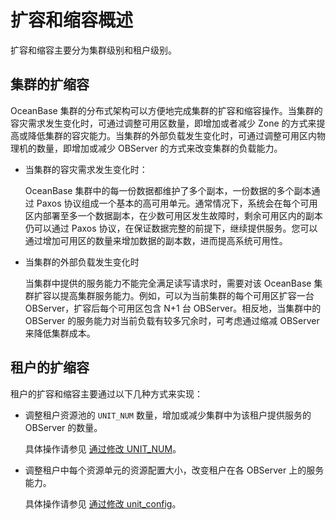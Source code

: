 # 扩容和缩容概述

扩容和缩容主要分为集群级别和租户级别。

## 集群的扩缩容

OceanBase 集群的分布式架构可以方便地完成集群的扩容和缩容操作。当集群的容灾需求发生变化时，可通过调整可用区数量，即增加或者减少 Zone 的方式来提高或降低集群的容灾能力。当集群的外部负载发生变化时，可通过调整可用区内物理机的数量，即增加或减少 OBServer 的方式来改变集群的负载能力。

* 当集群的容灾需求发生变化时：

  OceanBase 集群中的每一份数据都维护了多个副本，一份数据的多个副本通过 Paxos 协议组成一个基本的高可用单元。通常情况下，系统会在每个可用区内部署至多一个数据副本，在少数可用区发生故障时，剩余可用区内的副本仍可以通过 Paxos 协议，在保证数据完整的前提下，继续提供服务。您可以通过增加可用区的数量来增加数据的副本数，进而提高系统可用性。

* 当集群的外部负载发生变化时

  当集群中提供的服务能力不能完全满足读写请求时，需要对该 OceanBase 集群扩容以提高集群服务能力。例如，可以为当前集群的每个可用区扩容一台 OBServer，扩容后每个可用区包含 N+1 台 OBServer。相反地，当集群中的 OBServer 的服务能力对当前负载有较多冗余时，可考虑通过缩减 OBServer 来降低集群成本。

## 租户的扩缩容

租户的扩容和缩容主要通过以下几种方式来实现：

* 调整租户资源池的 `UNIT_NUM` 数量，增加或减少集群中为该租户提供服务的 OBServer 的数量。

  具体操作请参见 [通过修改 UNIT_NUM](3.scale-in-and-scale-out-of-tenant-resources/2.by-modifying-unit_num.md)。
  
* 调整租户中每个资源单元的资源配置大小，改变租户在各 OBServer 上的服务能力。

  具体操作请参见 [通过修改 unit_config](3.scale-in-and-scale-out-of-tenant-resources/1.by-modifying-unit_config.md)。
  